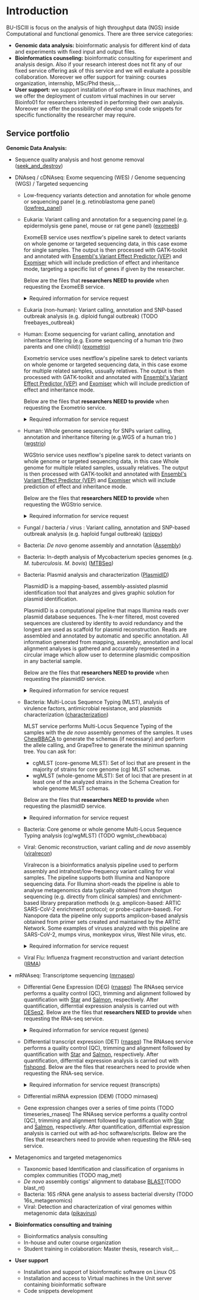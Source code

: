 # Introduction

BU-ISCIII is focus on the analysis of high throughput data (NGS) inside Computational and functional genomics. There are three service categories:

- **Genomic data analysis:** bioinformatic analysis for different kind of data and experiments with fixed input and output files.
- **Bioinformatics counseling:** bioinformatic consulting for experiment and analysis design. Also if your research interest does not fit any of our fixed service offering ask of this service and we will evaluate a possible collaboration. Moreover we offer support for training: courses organization, internship, MSc/Phd thesis,...
- **User support:** we support installation of software in linux machines, and we offer the deployment of custom virtual machines in our server Bioinfo01 for researchers interested in performing their own analysis. Moreover we offer the possibility of develop small code snippets for specific functionality the researcher may require.

## Service portfolio

**Genomic Data Analysis:**

- Sequence quality analysis and host genome removal ([seek_and_destroy](https://github.com/BU-ISCIII/buisciii-tools/tree/develop/buisciii/templates/seek_and_destroy))
- DNAseq / cDNAseq: Exome sequencing (WES) / Genome sequencing (WGS) / Targeted sequencing
  - Low-frequency variants detection and annotation for whole genome or sequencing panel (e.g. retinoblastoma gene panel) ([lowfreq_panel](https://github.com/BU-ISCIII/buisciii-tools/tree/develop/buisciii/templates/lowfreq_panel))
  
  - Eukaria: Variant calling and annotation for a sequencing panel (e.g. epidermolysis gene panel, mouse or rat gene panel) ([exomeeb](https://github.com/BU-ISCIII/buisciii-tools/tree/develop/buisciii/templates/exomeeb))

    ExomeEB service uses nextflow's pipeline sarek to detect variants on whole genome or targeted sequencing data, in this case exome for single samples. The output is then processed with GATK-toolkit and annotated with [Ensembl's Variant Effect Predictor (VEP)](https://www.ensembl.org/info/docs/tools/vep/index.html) and [Exomiser](https://exomiser.readthedocs.io/en/latest/advanced_analysis.html) which will include prediction of effect and inheritance mode, targeting a specific list of genes if given by the researcher.

    Below are the files that **researchers NEED to provide** when requesting the ExomeEB service.

    <details markdown="1">
    <summary>Required information for service request</summary>
    <b>Service Notes Description</b>

    When requesting a service in iskylims, researchers are required to provide pertinent details, including a list of targeted genes to analyse during exomiser's annotation step if necessary.

    - **targeted_regions.bed:** a file with targeted genomic coordinates during sequencing protocol in [BED format](https://www.ensembl.org/info/website/upload/bed.html), consists of one line per feature.

    ```
    chrom - name of the chromosome or scaffold. Any valid seq_region_name can be used, and chromosome names can be given with or without the 'chr' prefix.
    chromStart - Start position of the feature in standard chromosomal coordinates (i.e. first base is 0).
    chromEnd - End position of the feature in standard chromosomal coordinates
    name - Label to be displayed under the feature. Optional.

    1       chromStart   chromEnd   orientation(+/-)       name
    1       chromStart   chromEnd   orientation(+/-)       name
    ...
    chrX       chromStart   chromEnd   orientation(+/-)       name
    ```

    </details>

  - Eukaria (non-human): Variant calling, annotation and SNP-based outbreak analysis (e.g. diploid fungal outbreak) (TODO freebayes_outbreak)
  - Human:  Exome sequencing for variant calling, annotation and inheritance filtering (e.g. Exome sequencing of a human trio (two parents and one child))  ([exometrio](https://github.com/BU-ISCIII/buisciii-tools/tree/develop/buisciii/templates/exometrio))

    Exometrio service uses nextflow's pipeline sarek to detect variants on whole genome or targeted sequencing data, in this case exome for multiple related samples, ussually relatives. The output is then processed with GATK-toolkit and annotated with [Ensembl's Variant Effect Predictor (VEP)](https://www.ensembl.org/info/docs/tools/vep/index.html) and [Exomiser](https://exomiser.readthedocs.io/en/latest/advanced_analysis.html) which will include prediction of effect and inheritance mode.

    Below are the files that **researchers NEED to provide** when requesting the Exometrio service.

    <details markdown="1">
    <summary>Required information for service request</summary>

    - **targeted_regions.bed:** a file with targeted genomic coordinates during sequencing protocol in [BED format](https://www.ensembl.org/info/website/upload/bed.html), consists of one line per feature.

    ```
    chrom - name of the chromosome or scaffold. Any valid seq_region_name can be used, and chromosome names can be given with or without the 'chr' prefix.
    chromStart - Start position of the feature in standard chromosomal coordinates (i.e. first base is 0).
    chromEnd - End position of the feature in standard chromosomal coordinates
    name - Label to be displayed under the feature. Optional.

    1       chromStart   chromEnd   orientation(+/-)       name
    1       chromStart   chromEnd   orientation(+/-)       name
    ...
    chrX       chromStart   chromEnd   orientation(+/-)       name
    ```

    - **family.ped:** A pedigree file following [PED format](https://gatk.broadinstitute.org/hc/en-us/articles/360035531972-PED-Pedigree-format).

    ```
    family.ped

    group   samplefather_samplefather   0       0       1       1
    group   samplemother_samplemother   0       0       2       1
    group   samplechildren_samplechildren   samplefather_samplefather   samplemother_samplemother   1       2
    ```

    </details>

  - Human: Whole genome sequencing for SNPs variant calling, annotation and  inheritance filtering (e.g.WGS of a human trio )  ([wgstrio](https://github.com/BU-ISCIII/buisciii-tools/tree/develop/buisciii/templates/wgstrio))

    WGStrio service uses nextflow's pipeline sarek to detect variants on whole genome or targeted sequencing data, in this case Whole genome for multiple related samples, ussually relatives. The output is then processed with GATK-toolkit and annotated with [Ensembl's Variant Effect Predictor (VEP)](https://www.ensembl.org/info/docs/tools/vep/index.html) and [Exomiser](https://exomiser.readthedocs.io/en/latest/advanced_analysis.html) which will include prediction of effect and inheritance mode.

    Below are the files that **researchers NEED to provide** when requesting the WGStrio service.

    <details markdown="1">
    <summary>Required information for service request</summary>

    - **family.ped:** A pedigree file following [PED format](https://gatk.broadinstitute.org/hc/en-us/articles/360035531972-PED-Pedigree-format).

    ```
    family.ped

    group   samplefather_samplefather   0       0       1       1
    group   samplemother_samplemother   0       0       2       1
    group   samplechildren_samplechildren   samplefather_samplefather   samplemother_samplemother   1       2
    ```

    </details>

  - Fungal / bacteria / virus : Variant calling, annotation and SNP-based outbreak analysis (e.g. haploid fungal outbreak) ([snippy](https://github.com/BU-ISCIII/buisciii-tools/tree/develop/buisciii/templates/snippy))
  - Bacteria: _De novo_ genome assembly and annotation ([Assembly](https://github.com/BU-ISCIII/buisciii-tools/tree/develop/buisciii/templates/assembly))
  - Bacteria:  In-depth analysis of Mycobacterium species genomes (e.g. _M. tuberculosis_. _M. bovis_) ([MTBSeq](https://github.com/BU-ISCIII/buisciii-tools/tree/develop/buisciii/templates/mtbseq))
  - Bacteria: Plasmid analysis and characterization ([PlasmidID](https://github.com/BU-ISCIII/buisciii-tools/tree/develop/buisciii/templates/plasmidid))

    PlasmidID is a mapping-based, assembly-assisted plasmid identification tool that analyzes and gives graphic solution for plasmid identification.

    PlasmidID is a computational pipeline that maps Illumina reads over plasmid database sequences. The k-mer filtered, most covered sequences are clustered by identity to avoid redundancy and the longest are used as scaffold for plasmid reconstruction. Reads are assembled and annotated by automatic and specific annotation. All information generated from mapping, assembly, annotation and local alignment analyses is gathered and accurately represented in a circular image which allow user to determine plasmidic composition in any bacterial sample.

    Below are the files that **researchers NEED to provide** when requesting the plasmidID service.

    <details markdown="1">
    <summary>Required information for service request</summary>

    - As default annotation databases we use:
      - AMR resistance genes: Card database
      - Virulence genes: VirulenceFinder database
      - IS: NCBI sequences
      - Rep/INC genes: plasmidFinder database (Caratoli et al. 2014)
    - If you want a specific database you need to provide a multifasta with the sequence features you want to annotate, or indicate a url where we can download the resource.
    </details>

  - Bacteria: Multi-Locus Sequence Typing (MLST), analysis of virulence factors, antimicrobial resistance, and plasmids characterization ([characterization](https://github.com/BU-ISCIII/buisciii-tools/tree/develop/buisciii/templates/characterization))

    MLST service performs Multi-Locus Sequence Typing of the samples with the _de novo_ assembly genomes of the samples. It uses [ChewBBACA](https://chewbbaca.readthedocs.io/en/latest/index.html) to generate the schemas (if necessary) and perform the allele calling, and GrapeTree to generate the minimun spanning tree. You can ask for:

    - cgMLST (core-genome MLST): Set of loci that are present in the majority of strains for core genome (cg) MLST schemas.
    - wgMLST (whole-genome MLST): Set of loci that are present in at least one of the analyzed strains in the Schema Creation for whole genome MLST schemas.

    Below are the files that **researchers NEED to provide** when requesting the plasmidID service.

    <details markdown="1">
    <summary>Required information for service request</summary>

    - If the user wants a specific cgMLST/wgMLST schema, it needs to be provided.
    </details>

  - Bacteria: Core genome or whole genome Multi-Locus Sequence Typing analysis (cg/wgMLST) (TODO wgmlst_chewbbaca)
  - Viral: Genomic reconstruction, variant calling and _de novo_ assembly ([viralrecon](https://github.com/BU-ISCIII/buisciii-tools/tree/develop/buisciii/templates/viralrecon))

    Viralrecon is a bioinformatics analysis pipeline used to perform assembly and intrahost/low-frequency variant calling for viral samples. The pipeline supports both Illumina and Nanopore sequencing data. For Illumina short-reads the pipeline is able to analyse metagenomics data typically obtained from shotgun sequencing (e.g. directly from clinical samples) and enrichment-based library preparation methods (e.g. amplicon-based: ARTIC SARS-CoV-2 enrichment protocol; or probe-capture-based). For Nanopore data the pipeline only supports amplicon-based analysis obtained from primer sets created and maintained by the ARTIC Network. Some examples of viruses analyzed with this pipeline are SARS-CoV-2, mumps virus, monkeypox virus, West Nile virus, etc.

    <details>
    <summary>Required information for service request</summary>
    <br>
    For the correct performance of the pipeline, it is necessary to provide some input documents:

    - **Primers bed file**.
    In case of amplicon-based method, we need to provide a BED file with primer coordinates for the mapping step.

    - **Primers fasta file**.
    Additionally, a fasta file will be necessary if de novo assembly is requested.

    - **[viralrecon_input.xlsx](https://github.com/BU-ISCIII/BU-ISCIII/blob/main/docs/assets/input_datasets/viralrecon/viralrecon_input.xlsx)**

      This document contains 3 different columns:

      - SampleID: Identifier assigned to each sample to be analyzed.
      - Reference: Reference genome (or sequence) to be used to perform the analysis of each sample in the pipeline.
      - Host: Specifies the host organism from which the sequenced sample was obtained.

      Notes:
      - At least one row for every sample must be included in the document.
      - If a sample is required to be analyzed against different references (individually), one row for each one is required.
      - For multifasta documents (e.g. fragmented genomes or custom documents) containing several references, their name should be specified in the Reference column.

    </details>

  - Viral Flu: Influenza fragment reconstruction and variant detection ([IRMA](https://github.com/BU-ISCIII/buisciii-tools/tree/develop/buisciii/templates/IRMA))
- mRNAseq: Transcriptome sequencing  ([mrnaseq](https://github.com/BU-ISCIII/buisciii-tools/tree/develop/buisciii/templates/rnaseq))
  - Differential Gene Expression (DEG) ([rnaseq](https://github.com/BU-ISCIII/buisciii-tools/tree/develop/buisciii/templates/rnaseq))
  The RNAseq service performs a quality control (QC), trimming and alignment followed by quantification with [Star](https://github.com/alexdobin/STAR) and [Salmon](https://combine-lab.github.io/salmon/), respectively.
  After quantification, differntial expression analysis is carried out with [DESeq2](https://bioconductor.org/packages/release/bioc/html/DESeq2.html).
  Below are the files that **researchers NEED to provide** when requesting the RNA-seq service.

    <details markdown="1">
    <summary>Required information for service request (genes)</summary>
      **Service Notes Description**
      When requesting a service in iskylims, researchers are required to provide pertinent details, including the type of NGS data intended for analysis. Please be specific when requesting the mRNA-seq service by indicating something like: 'mRNAseq for genes'.

      **[comparatives.txt](./assets/input_datasets/rnaseq/comparatives.txt)**

      The `comparatives.txt`([link to access](./assets/input_datasets/rnaseq/comparatives.txt)) file defines the experimental design for the analysis. It specifies the comparison order, sense, and direction between sample groups. Each comparison requested should have a corresponding line in this file. The file format consists of three columns without headings:

      1. Incremental index representing each comparison.
      2. Treatment group/s.
      3. Control group.

      Example:

      ```Bash
      1 Treatment Control
      2 Treatment       Control
      3 Treatment       Control
      4 Treatment1-Treatment2       Control1-Control2
      ```

      **[clinical_data.txt](./assets/input_datasets/rnaseq/clinical_data.txt)**

      The `clinical_data.txt` ([link to access](./assets/input_datasets/rnaseq/clinical_data.txt)) file is necessary for categorizing the names of samples into comparison groups. This file comprises two columns:

    - **Name:** Sample name.
    - **Group:** Group to which the sample belongs.
    - **Batch** Label that groups samples according to their batch.

      Example:

      ```Bash
         Name    Group  Batch
      ```

    </details>

  - Differential transcript expression (DET) ([rnaseq](https://github.com/BU-ISCIII/buisciii-tools/tree/develop/buisciii/templates/rnaseq))
  The RNAseq service performs a quality control (QC), trimming and alignment followed by quantification with [Star](https://github.com/alexdobin/STAR) and [Salmon](https://combine-lab.github.io/salmon/), respectively.
  After quantification, differntial expression analysis is carried out with [fishpond](https://www.bioconductor.org/packages/release/bioc/html/fishpond.html).
  Below are the files that researchers need to provide when requesting the RNA-seq service.
    </details>
    <details markdown="1">
    <summary>Required information for service request (transcripts)</summary>
      **Service Notes Description**
      When requesting a service in iskylims, researchers are required to provide pertinent details, including the type of NGS data intended for analysis. Please be specific when requesting the mRNA-seq service by indicating something like: 'mRNAseq for transcripts'.

      **[comparatives.txt](./assets/input_datasets/rnaseq/comparatives.txt)**

      The `comparatives.txt` ([link to access](./assets/input_datasets/rnaseq/comparatives.txt)) file defines the experimental design for the analysis. It specifies the comparison order, sense, and direction between sample groups. Each comparison requested should have a corresponding line in this file. The file format consists of three columns without headings:

      1. Incremental index representing each comparison.
      2. Treatment group/s.
      3. Control group.

      Example:

      ```Bash
      1 Treatment Control
      2 Treatment       Control
      3 Treatment       Control
      4 Treatment1-Treatment2       Control1-Control2
      ```

      **[clinical_data.txt](./assets/input_datasets/rnaseq/clinical_data.txt)**

      The `clinical_data.txt` ([link to access](./assets/input_datasets/rnaseq/clinical_data.txt)) file is necessary for categorizing the names of samples into comparison groups. This file comprises two columns:

    - **Name:** Sample name.
    - **Group:** Group to which the sample belongs.
    - **Batch** Label that groups samples according to their batch.

      Example:

      ```Bash
         Name    Group  Batch
      ```

    </details>

  - Differential miRNA expression (DEM) (TODO mirnaseq)
  - Gene expression changes over a series of time points (TODO timeseries_rnaseq)
  The RNAseq service performs a quality control (QC), trimming and alignment followed by quantification with [Star](https://github.com/alexdobin/STAR) and [Salmon](https://combine-lab.github.io/salmon/), respectively.
  After quantification, differntial expression analysis is carried out with ad-hoc software/scripts.
  Below are the files that researchers need to provide when requesting the RNA-seq service.
- Metagenomics and targeted metagenomics
  - Taxonomic based Identification and classification of organisms in complex communities (TODO mag_met)
  - _De novo_ assembly contigs' alignment to database [BLAST](https://github.com/BU-ISCIII/buisciii-tools/tree/develop/buisciii/templates/blast_nt)(TODO blast_nt)
  - Bacteria: 16S rRNA gene analysis to assess bacterial diversity (TODO 16s_metagenomics)
  - Viral:  Detection and characterization of viral genomes within metagenomic data ([pikavirus](https://github.com/BU-ISCIII/buisciii-tools/tree/develop/buisciii/templates/pikavirus))

- **Bioinformatics consulting and training**
  - Bioinformatics analysis consulting
  - In-house and outer course organization
  - Student training in colaboration: Master thesis, research visit,...

- **User support**
  - Installation and support of bioinformatic software on Linux OS
  - Installation and access to Virtual machines in the Unit server containing bioinformatic software
  - Code snippets development
